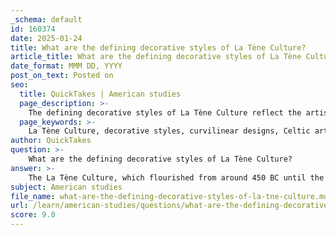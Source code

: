 ```yaml
---
_schema: default
id: 160374
date: 2025-01-24
title: What are the defining decorative styles of La Tène Culture?
article_title: What are the defining decorative styles of La Tène Culture?
date_format: MMM DD, YYYY
post_on_text: Posted on
seo:
  title: QuickTakes | American studies
  page_description: >-
    The defining decorative styles of La Tène Culture reflect the artistic advancements of the Celts during the late Iron Age, characterized by curvilinear designs, various motifs, abstraction, advanced metalwork, and significant cultural exchange.
  page_keywords: >-
    La Tène Culture, decorative styles, curvilinear designs, Celtic art, motifs, abstraction, metalwork, cultural exchange, Iron Age, plant and animal motifs
author: QuickTakes
question: >-
    What are the defining decorative styles of La Tène Culture?
answer: >-
    The La Tène Culture, which flourished from around 450 BC until the Roman conquest, is renowned for its distinctive decorative styles that reflect the artistic and technological advancements of the Celts during the late Iron Age. Here are the defining characteristics of La Tène decorative styles:\n\n1. **Curvilinear Designs**: La Tène art is characterized by its preference for curvilinear forms. This style often features flowing, organic shapes that create a sense of movement and fluidity in the designs.\n\n2. **Motifs and Themes**: The decorative motifs of La Tène culture include a variety of plant and animal representations. Many of these motifs were influenced by Classical art, showcasing a blend of local and external artistic traditions. Common themes include intricate patterns that may represent natural elements, such as leaves and vines.\n\n3. **Abstraction**: The representation of animal and human heads in La Tène art tends to lean towards abstraction. This means that while the forms may suggest recognizable figures, they are often stylized and simplified, emphasizing decorative elements over realistic portrayal.\n\n4. **Metalwork**: The La Tène culture is particularly noted for its advanced metalwork, which includes weapons, jewelry, and tools. These items are often elaborately decorated, showcasing the skill of Celtic artisans. The intricate designs on metal objects reflect both functionality and aesthetic appeal.\n\n5. **Cultural Exchange**: The La Tène decorative style was not confined to the core areas of Celtic-speaking populations; it extended its influence far beyond, reaching regions such as Scythia and Thrace. This suggests a significant degree of trade and cultural exchange with neighboring civilizations.\n\n6. **Material Culture**: The continuity of material goods and artistic styles from the preceding Hallstatt culture into the La Tène period indicates an evolution of cultural practices rather than a complete break. This continuity is evident in the decorative styles that persisted and adapted over time.\n\nIn summary, the defining decorative styles of the La Tène Culture are marked by curvilinear designs, a variety of motifs influenced by Classical art, abstraction in representation, advanced metalwork, and a broad cultural influence that reflects the interconnectedness of Celtic tribes with other civilizations.
subject: American studies
file_name: what-are-the-defining-decorative-styles-of-la-tne-culture.md
url: /learn/american-studies/questions/what-are-the-defining-decorative-styles-of-la-tne-culture
score: 9.0
---
```


&nbsp;